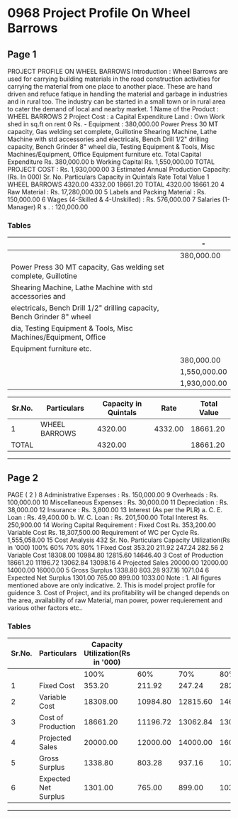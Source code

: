# 0968 Project Profile On Wheel Barrows

## Page 1

PROJECT PROFILE ON WHEEL BARROWS Introduction : Wheel Barrows are used for carrying building materials in the road construction activities for carrying the material from one place to another place. These are hand driven and refuce fatique in handling the material and garbage in industries and in rural too. The industry can be started in a small town or in rural area to cater the demand of local and nearby market. 1 Name of the Product : WHEEL BARROWS 2 Project Cost : a Capital Expenditure Land : Own Work shed in sq.ft on rent 0 Rs. - Equipment : 380,000.00 Power Press 30 MT capacity, Gas welding set complete, Guillotine Shearing Machine, Lathe Machine with std accessories and electricals, Bench Drill 1/2" drilling capacity, Bench Grinder 8" wheel dia, Testing Equipment & Tools, Misc Machines/Equipment, Office Equipment furniture etc. Total Capital Expenditure Rs. 380,000.00 b Working Capital Rs. 1,550,000.00 TOTAL PROJECT COST : Rs. 1,930,000.00 3 Estimated Annual Production Capacity: (Rs. In 000) Sr. No. Particulars Capacity in Quintals Rate Total Value 1 WHEEL BARROWS 4320.00 4332.00 18661.20 TOTAL 4320.00 18661.20 4 Raw Material : Rs. 17,280,000.00 5 Labels and Packing Material : Rs. 150,000.00 6 Wages (4-Skilled & 4-Unskilled) : Rs. 576,000.00 7 Salaries (1- Manager) R s . : 120,000.00

### Tables

|  | - |
|---|---|
|  | 380,000.00 |
| Power Press 30 MT capacity, Gas welding set complete, Guillotine |  |
| Shearing Machine, Lathe Machine with std accessories and
electricals, Bench Drill 1/2" drilling capacity, Bench Grinder 8" wheel |  |
| dia, Testing Equipment & Tools, Misc Machines/Equipment, Office |  |
| Equipment furniture etc. |  |
|  | 380,000.00 |
|  | 1,550,000.00 |
|  | 1,930,000.00 |

| Sr.No. | Particulars | Capacity in Quintals | Rate | Total Value |
|---|---|---|---|---|
| 1 | WHEEL BARROWS | 4320.00 | 4332.00 | 18661.20 |
| TOTAL |  | 4320.00 |  | 18661.20 |

---

## Page 2

PAGE ( 2 ) 8 Administrative Expenses : Rs. 150,000.00 9 Overheads : Rs. 100,000.00 10 Miscellaneous Expenses : Rs. 30,000.00 11 Depreciation : Rs. 38,000.00 12 Insurance : Rs. 3,800.00 13 Interest (As per the PLR) a. C. E. Loan : Rs. 49,400.00 b. W. C. Loan : Rs. 201,500.00 Total Interest Rs. 250,900.00 14 Woring Capital Requirement : Fixed Cost Rs. 353,200.00 Variable Cost Rs. 18,307,500.00 Requirement of WC per Cycle Rs. 1,555,058.00 15 Cost Analysis 432 Sr. No. Particulars Capacity Utilization(Rs in '000) 100% 60% 70% 80% 1 Fixed Cost 353.20 211.92 247.24 282.56 2 Variable Cost 18308.00 10984.80 12815.60 14646.40 3 Cost of Production 18661.20 11196.72 13062.84 13098.16 4 Projected Sales 20000.00 12000.00 14000.00 16000.00 5 Gross Surplus 1338.80 803.28 937.16 1071.04 6 Expected Net Surplus 1301.00 765.00 899.00 1033.00 Note : 1. All figures mentioned above are only indicative. 2. This is model project profile for guidence 3. Cost of Project, and its profitability will be changed depends on the area, availability of raw Material, man power, power requierement and various other factors etc..

### Tables

| Sr.No. | Particulars | Capacity Utilization(Rs in '000) |  |  |  |
|---|---|---|---|---|---|
|  |  | 100% | 60% | 70% | 80% |
| 1 | Fixed Cost | 353.20 | 211.92 | 247.24 | 282.56 |
| 2 | Variable Cost | 18308.00 | 10984.80 | 12815.60 | 14646.40 |
| 3 | Cost of Production | 18661.20 | 11196.72 | 13062.84 | 13098.16 |
| 4 | Projected Sales | 20000.00 | 12000.00 | 14000.00 | 16000.00 |
| 5 | Gross Surplus | 1338.80 | 803.28 | 937.16 | 1071.04 |
| 6 | Expected Net Surplus | 1301.00 | 765.00 | 899.00 | 1033.00 |

---
